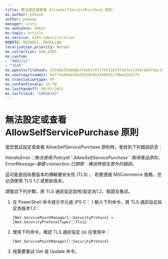 ```yaml
---
title: 無法設定或查看 AllowSelfServicePurchase 原則
ms.author: pebaum
author: pebaum
manager: scotv
ms.audience: Admin
ms.topic: article
ms.service: o365-administration
ROBOTS: NOINDEX, NOFOLLOW
localization_priority: Normal
ms.collection: Adm_O365
ms.custom:
- "9001212"
- "3526"
ms.openlocfilehash: 255dbe35b808b3fe6b5707779251bf3f4a7e1c269c8b6f0ac2cb43ca03c469e9
ms.sourcegitcommit: b5f7da89a650d2915dc652449623c78be6247175
ms.translationtype: MT
ms.contentlocale: zh-TW
ms.lasthandoff: 08/05/2021
ms.locfileid: "54020183"
---
```

# <a name="unable-to-set-or-view-the-allowselfservicepurchase-policy"></a>無法設定或查看 AllowSelfServicePurchase 原則

當您嘗試設定或查看 AllowSelfServicePurchase 原則時，會收到下列錯誤訊息：

*HandleError：無法使用 PolicyId ' AllowSelfServicePurchase ' 取得產品原則，ErrorMessage-基礎 connection 已關閉：傳送時發生意外的錯誤。*

這可能是因為舊版本的傳輸層安全性 (TLS) 。 若要連接 MSCommerce 服務，您必須使用 TLS 1.2 或更新版本。  

請嘗試下列步驟，將 TLS 通訊協定啟用/設定為1.2、驗證及重試。
 1. 在 PowerShell 命令提示字元處 (PS C： \) 輸入下列命令，將 TLS 通訊協定設定為版本1.2：

    `[Net.ServicePointManager]::SecurityProtocol = [Net.SecurityProtocolType]::Tls12`

2. 使用下列命令，確認 TLS 通訊協定 (s) 在使用中：

    `[Net.ServicePointManager]::SecurityProtocol` 

3. 視需要重試 Get 或 Update 命令。

